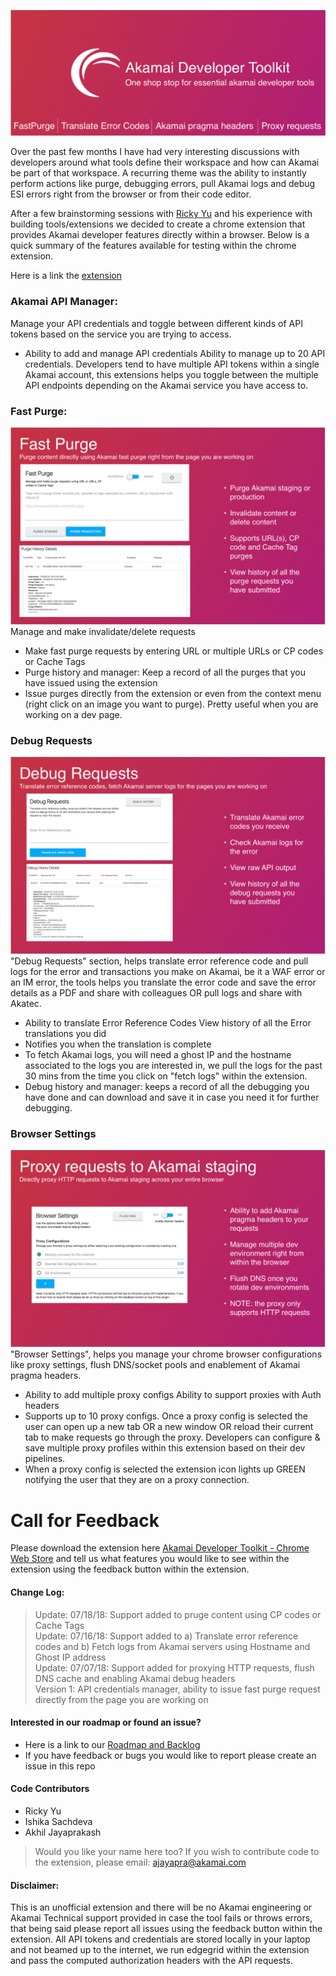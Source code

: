 ![Banner image](/img/dev_tools_marquee.png)

Over the past few months I have had very interesting discussions with developers around what tools define their workspace and how can Akamai be part of that workspace. A recurring theme was the ability to instantly perform actions like purge, debugging errors, pull Akamai logs and debug ESI errors right from the browser or from their code editor. 

After a few brainstorming sessions with [Ricky Yu](https://github.com/ricky840) and his experience with building tools/extensions we decided to create a chrome extension that provides Akamai developer features directly within a browser. Below is a quick summary of the features available for testing within the chrome extension. 

Here is a link the [extension](https://chrome.google.com/webstore/detail/akamai-developer-toolkit/oeekflkhfpllpepjdkpodopelgaebeed/)

### Akamai API Manager:
Manage your API credentials and toggle between different kinds of API tokens based on the service you are trying to access.
- Ability to add and manage API credentials	Ability to manage up to 20 API credentials. Developers tend to have multiple API tokens within a single Akamai account, this extensions helps you toggle between the multiple API endpoints depending on the Akamai service you have access to.    

### Fast Purge:
![Fast Purge img](/img/dev_tools_wallpaper2.png)
Manage and make invalidate/delete requests
- Make fast purge requests by entering URL or multiple URLs or CP codes or Cache Tags
- Purge history and manager: Keep a record of all the purges that you have issued using the extension
- Issue purges directly from the extension or even from the context menu (right click on an image you want to purge). Pretty useful when you are working on a dev page.

### Debug Requests
![Debug Requests img](/img/dev_tools_wallpaper3.png)
"Debug Requests" section, helps translate error reference code and pull logs for the error and transactions you make on Akamai, be it a WAF error or an IM error, the tools helps you translate the error code and save the error details as a PDF and share with colleagues OR pull logs and share with Akatec. 
- Ability to translate Error Reference Codes	View history of all the Error translations you did
- Notifies you when the translation is complete
- To fetch Akamai logs, you will need a ghost IP and the hostname associated to the logs you are interested in, we pull the logs for the past 30 mins from the time you click on "fetch logs" within the extension. 
- Debug history and manager: keeps a record of all the debugging you have done and can download and save it in case you need it for further debugging.

### Browser Settings
![Browser Settings img](/img/dev_tools_wallpaper4.png)
"Browser Settings", helps you manage your chrome browser configurations like proxy settings, flush DNS/socket pools and enablement of Akamai pragma headers.
- Ability to add multiple proxy configs	Ability to support proxies with Auth headers
- Supports up to 10 proxy configs. Once a proxy config is selected the user can open up a new tab OR a new window OR reload their current tab to make requests go through the proxy. Developers can configure & save multiple proxy profiles within this extension based on their dev pipelines.
- When a proxy config is selected the extension icon lights up GREEN notifying the user that they are on a proxy connection. 


# Call for Feedback 
Please download the extension here [Akamai Developer Toolkit - Chrome Web Store](https://chrome.google.com/webstore/detail/akamai-developer-toolkit/oeekflkhfpllpepjdkpodopelgaebeed/) and tell us what features you would like to see within the extension using the feedback button within the extension.


#### Change Log:
> Update: 07/18/18: Support added to pruge content using CP codes or Cache Tags <br/>
> Update: 07/16/18: Support added to a) Translate error reference codes and b) Fetch logs from Akamai servers using Hostname and Ghost IP address <br/>
> Update: 07/07/18: Support added for proxying HTTP requests, flush DNS cache and enabling Akamai debug headers <br/>
> Version 1: API credentials manager, ability to issue fast purge request directly from the page you are working on <br/>

#### Interested in our roadmap or found an issue?
- Here is a link to our [Roadmap and Backlog](https://trello.com/b/NMa7Qyn7/akamai-developer-toolkit-project-backlog-and-dashboard) <br/>
- If you have feedback or bugs you would like to report please create an issue in this repo <br/>

#### Code Contributors
- Ricky Yu
- Ishika Sachdeva
- Akhil Jayaprakash
> Would you like your name here too? If you wish to contribute code to the extension, please email: ajayapra@akamai.com <br/>


#### Disclaimer: 
This is an unofficial extension and there will be no Akamai engineering or Akamai Technical support provided in case the tool fails or throws errors, that being said please report all issues using the feedback button within the extension. All API tokens and credentials are stored locally in your laptop and not beamed up to the internet, we run edgegrid within the extension and pass the computed authorization headers with the API requests.

 

